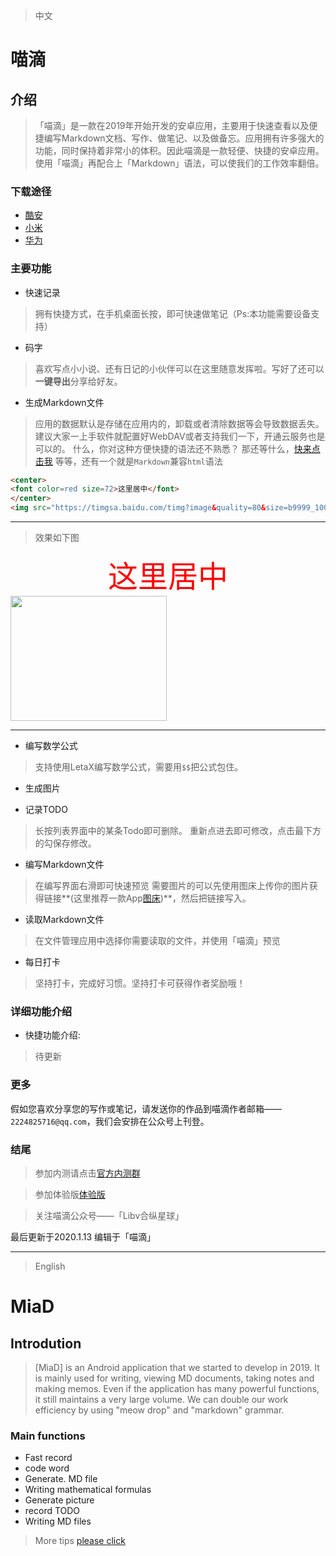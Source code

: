 > 中文

# 喵滴

## 介绍

> 「喵滴」是一款在2019年开始开发的安卓应用，主要用于快速查看以及便捷编写Markdown文档、写作、做笔记、以及做备忘。应用拥有许多强大的功能，同时保持着非常小的体积。因此喵滴是一款轻便、快捷的安卓应用。使用「喵滴」再配合上「Markdown」语法，可以使我们的工作效率翻倍。

### 下载途径
* [酷安](https://www.coolapk.com/apk/cn.sunshinesudio.libv)
* [小米](http://app.mi.com/details?id=cn.sunshinesudio.libv)
* [华为](https://appstore.huawei.com/app/C101050203)

### 主要功能
* 快速记录
> 拥有快捷方式，在手机桌面长按，即可快速做笔记（Ps:本功能需要设备支持）

* 码字
> 喜欢写点小小说、还有日记的小伙伴可以在这里随意发挥啦。写好了还可以**一键导出**分享给好友。

* 生成Markdown文件
> 应用的数据默认是存储在应用内的，卸载或者清除数据等会导致数据丢失。建议大家一上手软件就配置好WebDAV或者支持我们一下，开通云服务也是可以的。
> 什么，你对这种方便快捷的语法还不熟悉？
> 那还等什么，[快来点击我](https://github.com/younghz/Markdown)
> 等等，还有一个就是`Markdown`兼容`html`语法

```html
<center> 
<font color=red size=72>这里居中</font>
</center>
<img src="https://timgsa.baidu.com/timg?image&quality=80&size=b9999_10000&sec=1578936732804&di=b560f35e84a924a8e49c6d39b4339b30&imgtype=0&src=http%3A%2F%2Fdmimg.5054399.com%2Fallimg%2Fpkm%2Fpk%2F22.jpg" width="250" height="200" >
```
---
> 效果如下图

<center> 
<font color=red size=72>这里居中</font>
</center>
<img src="https://timgsa.baidu.com/timg?image&quality=80&size=b9999_10000&sec=1578936732804&di=b560f35e84a924a8e49c6d39b4339b30&imgtype=0&src=http%3A%2F%2Fdmimg.5054399.com%2Fallimg%2Fpkm%2Fpk%2F22.jpg" width="250" height="200" >

---

* 编写数学公式
>支持使用LetaX编写数学公式，需要用`$$`把公式包住。

* 生成图片

* 记录TODO
> 长按列表界面中的某条Todo即可删除。
> 重新点进去即可修改，点击最下方的勾保存修改。

* 编写Markdown文件
> 在编写界面右滑即可快速预览
> 需要图片的可以先使用图床上传你的图片获得链接**(这里推荐一款App[图床](https://www.coolapk.com/apk/name.gudong.pic))**，然后把链接写入。

* 读取Markdown文件
> 在文件管理应用中选择你需要读取的文件，并使用「喵滴」预览

* 每日打卡
> 坚持打卡，完成好习惯。坚持打卡可获得作者奖励哦！

### 详细功能介绍
* 快捷功能介绍:
> 待更新

### 更多
假如您喜欢分享您的写作或笔记，请发送你的作品到喵滴作者邮箱——`2224825716@qq.com`，我们会安排在公众号上刊登。

### 结尾
> 参加内测请点击[官方内测群](:https://jq.qq.com/?_wv=1027&k=52RzxWK)

> 参加体验版[体验版](https://fir.im/libv)

> 关注喵滴公众号——「Libv合纵星球」

最后更新于2020.1.13
编辑于「喵滴」

---
> English

# MiaD

## Introdution

> [MiaD] is an Android application that we started to develop in 2019. It is mainly used for writing, viewing MD documents, taking notes and making memos. Even if the application has many powerful functions, it still maintains a very large volume. We can double our work efficiency by using "meow drop" and "markdown" grammar.

### Main functions
* Fast record
* code word
* Generate. MD file
* Writing mathematical formulas
* Generate picture
* record TODO
* Writing MD files

> More tips [please click](https://www.jianshu.com/p/e89b3553fc27)

